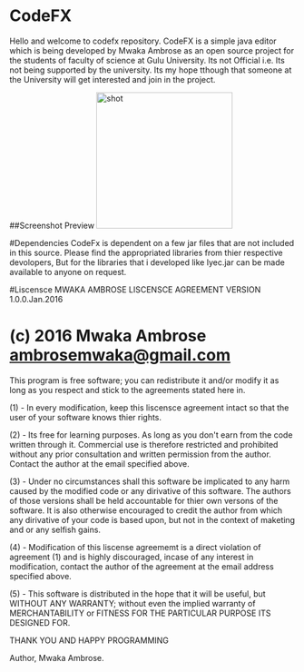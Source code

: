 # CodeFX
Hello and welcome to codefx repository.
CodeFX is a simple java editor which is being developed by 
Mwaka Ambrose as an open source project for the students of faculty of
science at Gulu University. Its not Official i.e. Its not being supported by the 
university. Its my hope tthough that someone at the University will get interested 
and join in the project.

##Screenshot Preview
<img src="http://ambrose.kanamo.biz/images/codefx.png" alt="shot" width="240">

#Dependencies
CodeFx is dependent on a few jar files that are not included in this source.
Please find the appropriated libraries from thier respective devolopers, But for the libraries 
that i developed like lyec.jar can be made available to anyone on request.

#Liscensce
MWAKA AMBROSE LISCENSCE AGREEMENT VERSION 1.0.0.Jan.2016
 
 (c) 2016 Mwaka Ambrose ambrosemwaka@gmail.com
 ==========================================================================================
 
 This program is free software; you can redistribute it and/or
 modify it as long as you respect and stick to the
 agreements stated here in.

 (1) - In every modification, keep this liscensce agreement
 intact so that the user of your software knows thier rights.

 (2) - Its free for learning purposes. As long as you don't
 earn from the code written through it. Commercial use is therefore restricted and
 prohibited without any prior consultation and written permission from the author.
 Contact the author at the email specified above.

 (3) - Under no circumstances shall this software be implicated to
 any harm caused by the modified code or any dirivative of this software. 
 The authors of those versions shall be held accountable for thier own versons 
 of the software. It is also otherwise encouraged to credit the author from which
 any dirivative of your code is based upon, but not in the context of maketing and or 
 any selfish gains.

 (4) - Modification of this liscense agreememt is a direct violation of
 agreement (1) and is highly discouraged, incase of any interest in modification, 
 contact the author of the agreement at the email address specified above.

 (5) - This software is distributed in the hope that it will be useful, 
 but WITHOUT ANY WARRANTY; without even the implied warranty of MERCHANTABILITY 
 or FITNESS FOR THE PARTICULAR PURPOSE ITS DESIGNED FOR.

 THANK YOU AND HAPPY PROGRAMMING

 Author, Mwaka Ambrose.
